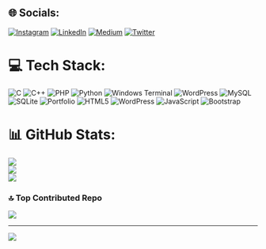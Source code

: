 
## 🌐 Socials:
[![Instagram](https://img.shields.io/badge/Instagram-%23E4405F.svg?logo=Instagram&logoColor=white)](https://instagram.com/www.instagram.com/madhav_sharma7755/) [![LinkedIn](https://img.shields.io/badge/LinkedIn-%230077B5.svg?logo=linkedin&logoColor=white)](https://linkedin.com/in/https:/www.linkedin.com/in/madhavsharma12/) [![Medium](https://img.shields.io/badge/Medium-12100E?logo=medium&logoColor=white)](https://medium.com/@https://medium.com/@madhav032001) [![Twitter](https://img.shields.io/badge/Twitter-%231DA1F2.svg?logo=Twitter&logoColor=white)](https://twitter.com/https://twitter.com/MadhavS200) 

# 💻 Tech Stack:
![C](https://img.shields.io/badge/c-%2300599C.svg?style=for-the-badge&logo=c&logoColor=white) ![C++](https://img.shields.io/badge/c++-%2300599C.svg?style=for-the-badge&logo=c%2B%2B&logoColor=white) ![PHP](https://img.shields.io/badge/php-%23777BB4.svg?style=for-the-badge&logo=php&logoColor=white) ![Python](https://img.shields.io/badge/python-3670A0?style=for-the-badge&logo=python&logoColor=ffdd54) ![Windows Terminal](https://img.shields.io/badge/Windows%20Terminal-%234D4D4D.svg?style=for-the-badge&logo=windows-terminal&logoColor=white) ![WordPress](https://img.shields.io/badge/WordPress-%23117AC9.svg?style=for-the-badge&logo=WordPress&logoColor=white) ![MySQL](https://img.shields.io/badge/mysql-%2300000f.svg?style=for-the-badge&logo=mysql&logoColor=white) ![SQLite](https://img.shields.io/badge/sqlite-%2307405e.svg?style=for-the-badge&logo=sqlite&logoColor=white) ![Portfolio](https://img.shields.io/badge/Portfolio-%23000000.svg?style=for-the-badge&logo=firefox&logoColor=#FF7139) ![HTML5](https://img.shields.io/badge/html5-%23E34F26.svg?style=for-the-badge&logo=html5&logoColor=white) ![WordPress](https://img.shields.io/badge/WordPress-%23117AC9.svg?style=for-the-badge&logo=WordPress&logoColor=white) ![JavaScript](https://img.shields.io/badge/javascript-%23323330.svg?style=for-the-badge&logo=javascript&logoColor=%23F7DF1E) ![Bootstrap](https://img.shields.io/badge/bootstrap-%238511FA.svg?style=for-the-badge&logo=bootstrap&logoColor=white)
# 📊 GitHub Stats:
![](https://github-readme-stats.vercel.app/api?username=madhavsharma7&theme=dark&hide_border=false&include_all_commits=false&count_private=false)<br/>
![](https://github-readme-streak-stats.herokuapp.com/?user=madhavsharma7&theme=dark&hide_border=false)<br/>
![](https://github-readme-stats.vercel.app/api/top-langs/?username=madhavsharma7&theme=dark&hide_border=false&include_all_commits=false&count_private=false&layout=compact)

### 🔝 Top Contributed Repo
![](https://github-contributor-stats.vercel.app/api?username=madhavsharma7&limit=5&theme=dark&combine_all_yearly_contributions=true)

---
[![](https://visitcount.itsvg.in/api?id=madhavsharma7&icon=0&color=0)](https://visitcount.itsvg.in)

<!-- Proudly created with GPRM ( https://gprm.itsvg.in ) -->
